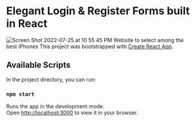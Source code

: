 # Elegant Login & Register Forms built in React
![Screen Shot 2022-07-25 at 10 55 45 PM](https://user-images.githubusercontent.com/50160672/180913657-95824335-8089-4be3-91ba-6a0cbaef3d71.png)
Website to select among the best iPhones
This project was bootstrapped with [Create React App](https://github.com/facebook/create-react-app).

## Available Scripts

In the project directory, you can run:

### `npm start`

Runs the app in the development mode.\
Open [http://localhost:3000](http://localhost:3000) to view it in your browser.
